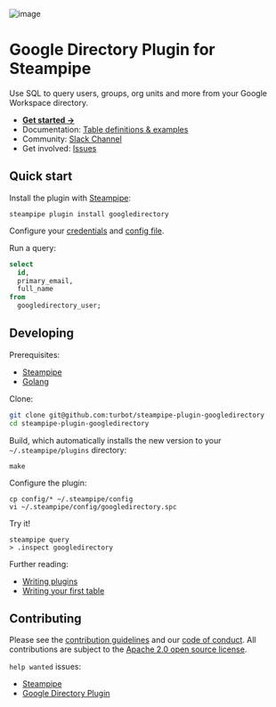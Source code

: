![image](https://hub.steampipe.io/images/plugins/turbot/googledirectory-social-graphic.png)

# Google Directory Plugin for Steampipe

Use SQL to query users, groups, org units and more from your Google Workspace directory.

- **[Get started →](https://hub.steampipe.io/plugins/turbot/googledirectory)**
- Documentation: [Table definitions & examples](https://hub.steampipe.io/plugins/turbot/googledirectory/tables)
- Community: [Slack Channel](https://join.slack.com/t/steampipe/shared_invite/zt-oij778tv-lYyRTWOTMQYBVAbtPSWs3g)
- Get involved: [Issues](https://github.com/turbot/steampipe-plugin-googledirectory/issues)

## Quick start

Install the plugin with [Steampipe](https://steampipe.io):

```shell
steampipe plugin install googledirectory
```

Configure your [credentials](https://hub.steampipe.io/plugins/turbot/googledirectory#credentials) and [config file](https://hub.steampipe.io/plugins/turbot/googledirectory#configuration).

Run a query:

```sql
select
  id,
  primary_email,
  full_name
from
  googledirectory_user;
```

## Developing

Prerequisites:

- [Steampipe](https://steampipe.io/downloads)
- [Golang](https://golang.org/doc/install)

Clone:

```sh
git clone git@github.com:turbot/steampipe-plugin-googledirectory
cd steampipe-plugin-googledirectory
```

Build, which automatically installs the new version to your `~/.steampipe/plugins` directory:

```
make
```

Configure the plugin:

```
cp config/* ~/.steampipe/config
vi ~/.steampipe/config/googledirectory.spc
```

Try it!

```
steampipe query
> .inspect googledirectory
```

Further reading:

- [Writing plugins](https://steampipe.io/docs/develop/writing-plugins)
- [Writing your first table](https://steampipe.io/docs/develop/writing-your-first-table)

## Contributing

Please see the [contribution guidelines](https://github.com/turbot/steampipe/blob/main/CONTRIBUTING.md) and our [code of conduct](https://github.com/turbot/steampipe/blob/main/CODE_OF_CONDUCT.md). All contributions are subject to the [Apache 2.0 open source license](https://github.com/turbot/steampipe-plugin-googledirectory/blob/main/LICENSE).

`help wanted` issues:

- [Steampipe](https://github.com/turbot/steampipe/labels/help%20wanted)
- [Google Directory Plugin](https://github.com/turbot/steampipe-plugin-googledirectory/labels/help%20wanted)
